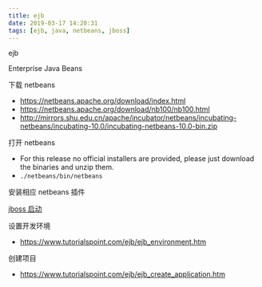 ```yaml
---
title: ejb
date: 2019-03-17 14:20:31
tags: [ejb, java, netbeans, jboss]
---
```


ejb

Enterprise Java Beans

下载 netbeans

* <https://netbeans.apache.org/download/index.html>
* <https://netbeans.apache.org/download/nb100/nb100.html>
* <http://mirrors.shu.edu.cn/apache/incubator/netbeans/incubating-netbeans/incubating-10.0/incubating-netbeans-10.0-bin.zip>

<!--more-->

打开 netbeans

* For this release no official installers are provided, please just download the binaries and unzip them.
* `./netbeans/bin/netbeans`


安装相应 netbeans 插件


[jboss 启动](../../../../2019/03/23/jboss-启动/)


设置开发环境

* <https://www.tutorialspoint.com/ejb/ejb_environment.htm>

创建项目

* <https://www.tutorialspoint.com/ejb/ejb_create_application.htm>
